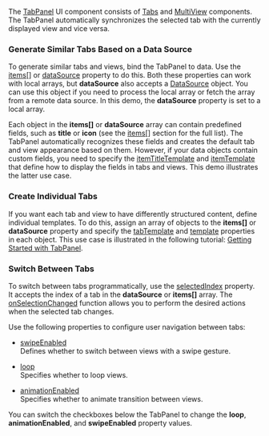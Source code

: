 The [TabPanel](/Documentation/ApiReference/UI_Components/dxTabPanel/) UI component consists of [Tabs](/Documentation/ApiReference/UI_Components/dxTabs/) and [MultiView](/Documentation/ApiReference/UI_Components/dxMultiView/) components. The TabPanel automatically synchronizes the selected tab with the currently displayed view and vice versa.

### Generate Similar Tabs Based on a Data Source       

To generate similar tabs and views, bind the TabPanel to data. Use the [items[]](/Documentation/ApiReference/UI_Components/dxTabPanel/Configuration/items/) or [dataSource](/Documentation/ApiReference/UI_Components/dxTabPanel/Configuration/#dataSource) property to do this. Both these properties can work with local arrays, but **dataSource** also accepts a [DataSource](/Documentation/ApiReference/Data_Layer/DataSource/) object. You can use this object if you need to process the local array or fetch the array from a remote data source. In this demo, the **dataSource** property is set to a local array.

Each object in the **items[]** or **dataSource** array can contain predefined fields, such as **title** or **icon** (see the [items[]](/Documentation/ApiReference/UI_Components/dxTabPanel/Configuration/items/) section for the full list). The TabPanel automatically recognizes these fields and creates the default tab and view appearance based on them. However, if your data objects contain custom fields, you need to specify the [itemTitleTemplate](/Documentation/ApiReference/UI_Components/dxTabPanel/Configuration/#itemTitleTemplate) and [itemTemplate](/Documentation/ApiReference/UI_Components/dxTabPanel/Configuration/#itemTemplate) that define how to display the fields in tabs and views. This demo illustrates the latter use case.

### Create Individual Tabs

If you want each tab and view to have differently structured content, define individual templates. To do this, assign an array of objects to the **items[]** or **dataSource** property and specify the [tabTemplate](/Documentation/ApiReference/UI_Components/dxTabPanel/Configuration/items/#tabTemplate) and [template](/Documentation/ApiReference/UI_Components/dxTabPanel/Configuration/items/#template) properties in each object. This use case is illustrated in the following tutorial: [Getting Started with TabPanel](/Documentation/Guide/UI_Components/TabPanel/Getting_Started_with_TabPanel/).

### Switch Between Tabs

To switch between tabs programmatically, use the [selectedIndex](/Documentation/ApiReference/UI_Components/dxTabPanel/Configuration/#selectedIndex) property. It accepts the index of a tab in the **dataSource** or **items[]** array. The [onSelectionChanged](/Documentation/ApiReference/UI_Components/dxTabPanel/Configuration/#onSelectionChanged) function allows you to perform the desired actions when the selected tab changes.

Use the following properties to configure user navigation between tabs:

- [swipeEnabled](/Documentation/ApiReference/UI_Components/dxTabPanel/Configuration/#swipeEnabled)      
Defines whether to switch between views with a swipe gesture.

- [loop](/Documentation/ApiReference/UI_Components/dxTabPanel/Configuration/#loop)      
Specifies whether to loop views.

- [animationEnabled](/Documentation/ApiReference/UI_Components/dxTabPanel/Configuration/#animationEnabled)      
Specifies whether to animate transition between views.

You can switch the checkboxes below the TabPanel to change the **loop**, **animationEnabled**, and **swipeEnabled** property values.
